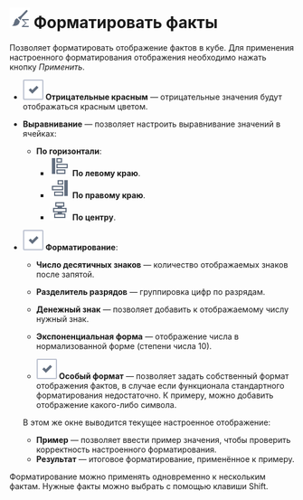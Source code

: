 # ![Форматировать факты](../../images/icons/cube/cases/case-format_default.svg) Форматировать факты

Позволяет форматировать отображение фактов в кубе. Для применения настроенного форматирования отображения необходимо нажать кнопку *Применить*.

* ![Переключатель](../../images/icons/checkbox-states/checked_default.svg) **Отрицательные красным** — отрицательные значения будут отображаться красным цветом.
* **Выравнивание** — позволяет настроить выравнивание значений в ячейках:
  * **По горизонтали**:
    * ![По левому краю](../../images/icons/toolbar-controls/v-align-left_default.svg) **По левому краю**.
    * ![По правому краю](../../images/icons/toolbar-controls/v-align-right_default.svg) **По правому краю**.
    * ![По центру](../../images/icons/toolbar-controls/v-align-center_default.svg) **По центру**.
* ![Переключатель](../../images/icons/checkbox-states/checked_default.svg) **Форматирование**:
  * **Число десятичных знаков** — количество отображаемых знаков после запятой.
  * **Разделитель разрядов** — группировка цифр по разрядам.
  * **Денежный знак** — позволяет добавить к отображаемому числу нужный знак.
  * **Экспоненциальная форма** — отображение числа в нормализованной форме (степени числа 10).
  
  * ![Переключатель](../../images/icons/checkbox-states/checked_default.svg) **Особый формат** — позволяет задать собственный формат отображения фактов, в случае если функционала стандартного форматирования недостаточно. К примеру, можно добавить отображение какого-либо символа.
  
  В этом же окне выводится текущее настроенное отображение:
  * **Пример** — позволяет ввести пример значения, чтобы проверить корректность настроенного форматирования.
  * **Результат** — итоговое форматирование, применённое к примеру.

Форматирование можно применять одновременно к нескольким фактам. Нужные факты можно выбрать с помощью клавиши Shift.
